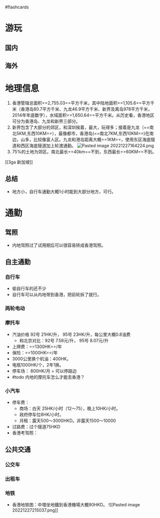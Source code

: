 #flashcards 
# 游玩
## 国内
## 海外

# 地理信息
1. 香港管辖总面积==2,755.03==平方千米，其中陆地面积==1,105.6==平方千米（香港岛80.7平方千米、九龙46.9平方千米、新界及离岛978平方千米，2014年年底数字），水域面积==1,650.64==平方千米。从历史看，香港地区可分为香港岛、九龙和新界三部分。
2. 新界包含了大部分的郊区，和深圳挨着，最大，玩得多；接着是九龙（==南北5KM,东西10KM==），最像都市，香港岛(==南北7KM,东西10KM==)在南边，山多，比较像富人区。九龙和港岛距离大概==1KM==，使用东区海底隧道和西区海底隧道加上轮渡通勤。 ![Pasted image 20221227164224.png](https://s2.loli.net/2022/12/27/zJhIP9lLxue3Nqa.png)
3. 75%的土地为郊区。南北最长==40km==不到，东西最长==60KM==不到。 <!--SR:!2022-12-31,3,250!2022-12-31,3,250!2023-01-01,4,270!2022-12-31,3,250!2022-12-31,3,250!2022-12-31,3,250!2023-01-11,9,250!2022-12-31,3,250-->

[[3ga 新加坡]]

## 总结
- 地方小，自行车通勤大概1小时能到大部分地方，可行。


# 通勤
## 驾照
- 内地驾照过了试用期后可以很容易转成香港驾照。

## 自主通勤
### 自行车
- 偷自行车的还不少
- 自行车可以从内地带到香港，把前轮拆了就行。

### 两轮电动

### 摩托车
- 汽油价格 92号 21HK/升， 95号 23HK/升，每公里大概0.8油费
	- 和北京对比：92号 7.58元/升， 95号 8.07元/升
- 上牌费：==1300HK==/年
- 保险：==1000HK==/年
- 3000公里换个机油：400HK。
- 电瓶1000HK/个，2年1换。
- 停车场： 800HK/月 = 可以停路边
- #todo 内地的摩托车怎么才能去香港？ <!--SR:!2022-12-31,3,250!2023-01-20,18,270-->

### 小汽车
- 停车费：
	- 商场：白天 25HK/小时（12～75），晚上10HK/小时。
	- 政府停车位8HK/小时。
	- 月租：露天500～3000HKD。非露天1500～10000
- 过路费：过个隧道75HKD
- 香港考驾照：
## 公共交通

### 公交车

### 出租车

### 地铁
- 香港地铁图：中環坐地鐵到香港機場大概90HKD。 ![[Pasted image 20221227215037.png]]